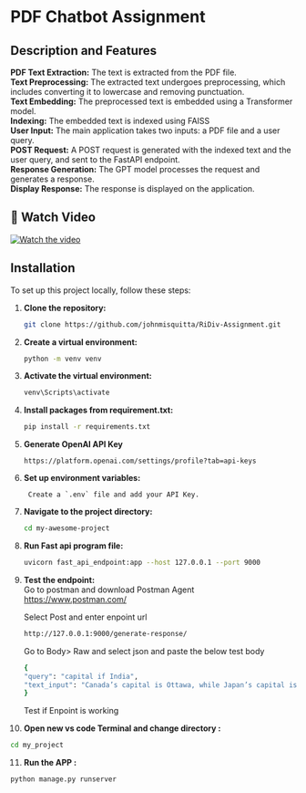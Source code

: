 
# PDF Chatbot Assignment

## Description and Features

**PDF Text Extraction:** The text is extracted from the PDF file.  
**Text Preprocessing:** The extracted text undergoes preprocessing, which includes converting it to lowercase and removing punctuation.  
**Text Embedding:** The preprocessed text is embedded using a Transformer model.  
**Indexing:** The embedded text is indexed using FAISS  
**User Input:** The main application takes two inputs: a PDF file and a user query.  
**POST Request:** A POST request is generated with the indexed text and the user query, and sent to the FastAPI endpoint.  
**Response Generation:** The GPT model processes the request and generates a response.  
**Display Response:** The response is displayed on the application.  

## 🎥 Watch Video
[![Watch the video](images/emotion_1_play.png)](https://drive.google.com/drive/u/0/folders/1RM5AV4OvoYzStK8QC5svQgR9nc6KWhwD)

## Installation

To set up this project locally, follow these steps:

1. **Clone the repository:**
    ```bash
    git clone https://github.com/johnmisquitta/RiDiv-Assignment.git
    ```
2. **Create a virtual environment:**
    ```bash
    python -m venv venv
    ```

3. **Activate the virtual environment:**

     ```bash
     venv\Scripts\activate
     ```

4. **Install packages from requirement.txt:**
    ```bash
    pip install -r requirements.txt
    ```
5. **Generate OpenAI API Key**
   ```
   https://platform.openai.com/settings/profile?tab=api-keys
   ```

6. **Set up environment variables:**
   ```
    Create a `.env` file and add your API Key.
   ```
7. **Navigate to the project directory:**
    ```bash
    cd my-awesome-project
    ```

8. **Run Fast api program file:**
    ```bash
   uvicorn fast_api_endpoint:app --host 127.0.0.1 --port 9000
    ```

9. **Test the endpoint:**  
    Go to postman and download Postman Agent  
    https://www.postman.com/

    Select Post and enter enpoint url
    ```bash
    http://127.0.0.1:9000/generate-response/
    ```

    Go to Body> Raw and select json and paste the below test body

    ```bash
    {
    "query": "capital if India",
    "text_input": "Canada’s capital is Ottawa, while Japan’s capital is Tokyo. Brazil is home to Brasília, and Australia’s capital city is Canberra. France, known for its rich history and culture, has Paris as its capital. South Africa has three capitals: Pretoria, which serves as the administrative capital; Bloemfontein, the judicial capital; and Cape Town, the legislative capital. Germany’s capital is Berlin, and India’s capital city is New Delhi. Italy is centered in Rome, and Mexico City serves as the capital of Mexico."
    }
    ```

    Test if Enpoint is working
10. **Open new vs code Terminal and change directory :**  
```bash
cd my_project
```
11. **Run the APP :**  
```bash
python manage.py runserver
```
   
